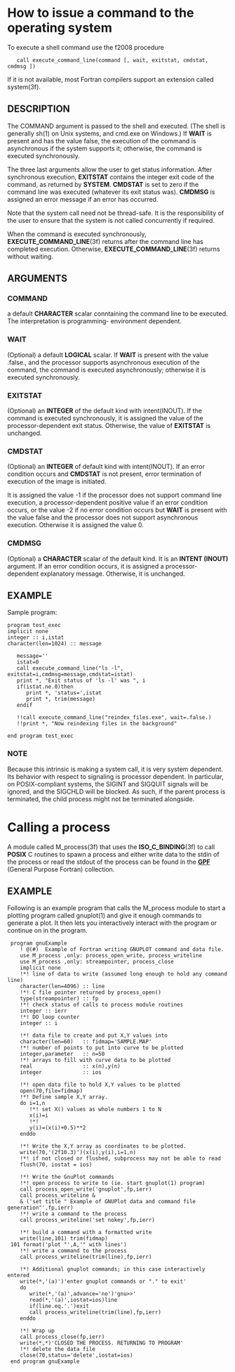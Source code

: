 # How to issue a command to the operating system

To execute a shell command use the f2008 procedure

       call execute_command_line(command [, wait, exitstat, cmdstat, cmdmsg ])

If it is not available, most Fortran compilers support an extension called system(3f).

## DESCRIPTION

The COMMAND argument is passed to the shell and executed.  (The shell is
generally sh(1) on Unix systems, and cmd.exe on Windows.) If **WAIT**
is present and has the value false, the execution of the command is
asynchronous if the system supports it; otherwise, the command is
executed synchronously.

The three last arguments allow the user to get status information.
After synchronous execution, **EXITSTAT** contains the integer exit code
of the command, as returned by **SYSTEM**. **CMDSTAT** is set to zero if
the command line was executed (whatever its exit status was). **CMDMSG**
is assigned an error message if an error has occurred.

Note that the system call need not be thread-safe. It is the
responsibility of the user to ensure that the system is not called
concurrently if required.

When the command is executed synchronously, **EXECUTE\_COMMAND\_LINE**(3f)
returns after the command line has completed execution. Otherwise,
**EXECUTE\_COMMAND\_LINE**(3f) returns without waiting.

## ARGUMENTS

### COMMAND
  a default **CHARACTER** scalar conntaining the command line to be executed. The interpretation is programming-
  environment dependent.

### WAIT
  (Optional) a default **LOGICAL** scalar.  If **WAIT** is present with the value .false., and the processor supports
  asynchronous execution of the command, the command is executed asynchronously; otherwise it is executed
  synchronously.

### EXITSTAT
  (Optional) an **INTEGER** of the default kind with intent(INOUT).  If the command is executed synchronously, it is
  assigned the value of the processor-dependent exit status. Otherwise, the value of **EXITSTAT** is unchanged.

### CMDSTAT
  (Optional) an **INTEGER** of  default kind with intent(INOUT).  If an error condition occurs and **CMDSTAT** is not
  present, error termination of execution of the image is initiated.

  It is assigned the value -1 if the processor does not support command line execution, a processor-dependent
  positive value if an error condition occurs, or the value -2 if no error condition occurs but **WAIT** is present with
  the value false and the processor does not support asynchronous execution. Otherwise it is assigned the value 0.

### CMDMSG
  (Optional) a **CHARACTER** scalar of the default kind.  It is an **INTENT (INOUT)** argument. If an error condition
  occurs, it is assigned a processor-dependent explanatory message. Otherwise, it is unchanged.

## EXAMPLE

Sample program:

    program test_exec
    implicit none
    integer :: i,istat
    character(len=1024) :: message

       message=''
       istat=0
       call execute_command_line("ls -l", exitstat=i,cmdmsg=message,cmdstat=istat)
       print *, "Exit status of 'ls -l' was ", i
       if(istat.ne.0)then
          print *, 'status=',istat
          print *, trim(message)
       endif

       !!call execute_command_line("reindex_files.exe", wait=.false.)
       !!print *, "Now reindexing files in the background"

    end program test_exec

### NOTE

Because this intrinsic is making a system call, it is very system
dependent. Its behavior with respect to signaling is processor
dependent. In particular, on POSIX-compliant systems, the SIGINT and
SIGQUIT signals will be ignored, and the SIGCHLD will be blocked. As
such, if the parent process is terminated, the child process might not
be terminated alongside.

# Calling a process

A module called M\_process(3f) that uses the **ISO\_C\_BINDING**(3f) to call **POSIX** C routines
to spawn a process and either write data to the stdin of the process or
read the stdout of the process can be found in the [**GPF**](../../GPF.html) (General Purpose Fortran) collection.

## EXAMPLE

Following is an example program that calls the M\_process module to start a plotting
program called gnuplot(1) and give it enough commands to generate
a plot. It then lets you interactively interact with the program or
continue on in the program.

     program gnuExample
        ! @(#)  Example of Fortran writing GNUPLOT command and data file.
        use M_process ,only: process_open_write, process_writeline
        use M_process ,only: streampointer, process_close
        implicit none
        !*! line of data to write (assumed long enough to hold any command line)
        character(len=4096) :: line
        !*! C file pointer returned by process_open()
        type(streampointer) :: fp
        !*! check status of calls to process module routines
        integer :: ierr
        !*! DO loop counter
        integer :: i
     
        !*! data file to create and put X,Y values into
        character(len=60)   :: fidmap='SAMPLE.MAP'
        !*! number of points to put into curve to be plotted
        integer,parameter   :: n=50
        !*! arrays to fill with curve data to be plotted
        real                :: x(n),y(n)
        integer             :: ios
     
        !*! open data file to hold X,Y values to be plotted
        open(70,file=fidmap)
        !*! Define sample X,Y array.
        do i=1,n
           !*! set X() values as whole numbers 1 to N
           x(i)=i
           !*!
           y(i)=(x(i)+0.5)**2
        enddo
     
        !*! Write the X,Y array as coordinates to be plotted.
        write(70,'(2f10.3)')(x(i),y(i),i=1,n)
        !*! if not closed or flushed, subprocess may not be able to read
        flush(70, iostat = ios)
     
        !*! Write the GnuPlot commands
        !*! open process to write to (ie. start gnuplot(1) program)
        call process_open_write('gnuplot',fp,ierr)
        call process_writeline &
        & ('set title " Example of GNUPlot data and command file generation"',fp,ierr)
        !*! write a command to the process
        call process_writeline('set nokey',fp,ierr)
     
        !*! build a command with a formatted write
        write(line,101) trim(fidmap)
     101 format('plot "',A,'" with lines')
        !*! write a command to the process
        call process_writeline(trim(line),fp,ierr)
     
        !*! Additional gnuplot commands; in this case interactively entered
        write(*,'(a)')'enter gnuplot commands or "." to exit'
        do
           write(*,'(a)',advance='no')'gnu>>'
           read(*,'(a)',iostat=ios)line
           if(line.eq.'.')exit
           call process_writeline(trim(line),fp,ierr)
        enddo
     
        !*! Wrap up
        call process_close(fp,ierr)
        write(*,*)'CLOSED THE PROCESS. RETURNING TO PROGRAM'
        !*! delete the data file
        close(70,status='delete',iostat=ios)
     end program gnuExample

